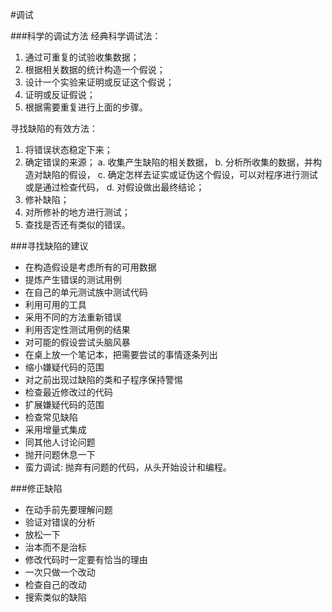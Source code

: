 #调试

###科学的调试方法
经典科学调试法：
1. 通过可重复的试验收集数据；
2. 根据相关数据的统计构造一个假说；
3. 设计一个实验来证明或反证这个假说；
4. 证明或反证假说；
5. 根据需要重复进行上面的步骤。

寻找缺陷的有效方法：
1. 将错误状态稳定下来；
2. 确定错误的来源；
    a. 收集产生缺陷的相关数据，
    b. 分析所收集的数据，并构造对缺陷的假设，
    c. 确定怎样去证实或证伪这个假设，可以对程序进行测试或是通过检查代码，
    d. 对假设做出最终结论；
3. 修补缺陷；
4. 对所修补的地方进行测试；
5. 查找是否还有类似的错误。

###寻找缺陷的建议

* 在构造假设是考虑所有的可用数据
* 提炼产生错误的测试用例
* 在自己的单元测试族中测试代码
* 利用可用的工具
* 采用不同的方法重新错误
* 利用否定性测试用例的结果
* 对可能的假设尝试头脑风暴
* 在桌上放一个笔记本，把需要尝试的事情逐条列出
* 缩小嫌疑代码的范围
* 对之前出现过缺陷的类和子程序保持警惕
* 检查最近修改过的代码
* 扩展嫌疑代码的范围
* 检查常见缺陷
* 采用增量式集成
* 同其他人讨论问题
* 抛开问题休息一下
* 蛮力调试: 抛弃有问题的代码，从头开始设计和编程。

###修正缺陷

* 在动手前先要理解问题
* 验证对错误的分析
* 放松一下
* 治本而不是治标
* 修改代码时一定要有恰当的理由
* 一次只做一个改动
* 检查自己的改动
* 搜索类似的缺陷

